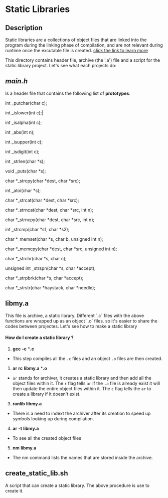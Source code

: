 # **Static Libraries**

## **Description**

Static libraries are a collections of object files that are linked into the program during the linking phase of compilation, and are not relevant during runtime once the excutable file is created. [click the link to learn more](https://docencia.ac.upc.edu/FIB/USO/Bibliografia/unix-c-libraries.html)



This directory contains header file, archive (the '.a') file and a script for the static library project. Let's see what each projects do:



## *_main.h_*
Is a header file that contains the following list of **prototypes**.


int _putchar(char c);

int _islower(int c);|

int _isalpha(int c);

int _abs(int n);

int _isupper(int c);

int _isdigit(int c);

int _strlen(char *s);

void _puts(char *s);

char *_strcpy(char *dest, char *src);

int _atoi(char *s);

char *_strcat(char *dest, char *src);

char *_strncat(char *dest, char *src, int n);

char *_strncpy(char *dest, char *src, int n);

int _strcmp(char *s1, char *s2);

char *_memset(char *s, char b, unsigned int n);

char *_memcpy(char *dest, char *src, unsigned int n);

char *_strchr(char *s, char c);

unsigned int _strspn(char *s, char *accept);

char *_strpbrk(char *s, char *accept);

char *_strstr(char *haystack, char *needle);

## **libmy.a**

<p>This file is archive, a static library. Different `.c` files with the above functions are wrapped up as an object `.o` files. so it's easier to share the codes between projectes. Let's see how to make a static library</p>



#### How do I create a static library ?

1. **gcc** **-c** ***.c**

* This step compiles all the `.c` files and an object `.o` files are then created.

1. **ar** **rc** **libmy.a** ***.o**

* `ar` stands for archiver, it creates a static library and then add all the object files within it. The `r` flag tells `ar` if the `.a` file is already exist it will then update the entire object files within it. The `c` flag tells the `ar` to create a library if it doesn't exist.

3. **ranlib** **libmy.a**

* There is a need to indext the archiver after its creation to speed up symbols looking up during compilation.

4. **ar** **-t** **libmy.a**

* To see all the created object files

5. **nm** **libmy.a**

* The nm command lists the names that are stored inside the archive.

## **create_static_lib.sh**

A script that can create a static library. The above procedure is use to create it.
